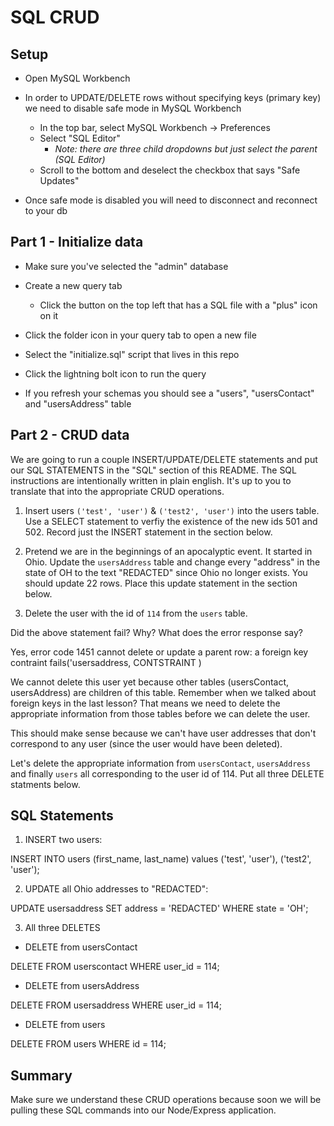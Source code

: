 # SQL CRUD

## Setup

- Open MySQL Workbench

- In order to UPDATE/DELETE rows without specifying keys (primary key) we need to disable safe mode in MySQL Workbench

  - In the top bar, select MySQL Workbench -> Preferences
  - Select "SQL Editor"
    - _Note: there are three child dropdowns but just select the parent (SQL Editor)_
  - Scroll to the bottom and deselect the checkbox that says "Safe Updates"

- Once safe mode is disabled you will need to disconnect and reconnect to your db

## Part 1 - Initialize data

- Make sure you've selected the "admin" database

- Create a new query tab

  - Click the button on the top left that has a SQL file with a "plus" icon on it

- Click the folder icon in your query tab to open a new file

- Select the "initialize.sql" script that lives in this repo

- Click the lightning bolt icon to run the query

- If you refresh your schemas you should see a "users", "usersContact" and "usersAddress" table

## Part 2 - CRUD data

We are going to run a couple INSERT/UPDATE/DELETE statements and put our SQL STATEMENTS in the "SQL" section of this README. The SQL instructions are intentionally written in plain english. It's up to you to translate that into the appropriate CRUD operations.

1. Insert users `('test', 'user')` & `('test2', 'user')` into the users table. Use a SELECT statement to verfiy the existence of the new ids 501 and 502. Record just the INSERT statement in the section below.

2. Pretend we are in the beginnings of an apocalyptic event. It started in Ohio. Update the `usersAddress` table and change every "address" in the state of OH to the text "REDACTED" since Ohio no longer exists. You should update 22 rows. Place this update statement in the section below.

3. Delete the user with the id of `114` from the `users` table.

Did the above statement fail? Why? What does the error response say?

Yes, error code 1451 cannot delete or update a parent row: a foreign key contraint fails('usersaddress, CONTSTRAINT )

We cannot delete this user yet because other tables (usersContact, usersAddress) are children of this table. Remember when we talked about foreign keys in the last lesson? That means we need to delete the appropriate information from those tables before we can delete the user.

This should make sense because we can't have user addresses that don't correspond to any user (since the user would have been deleted).

Let's delete the appropriate information from `usersContact`, `usersAddress` and finally `users` all corresponding to the user id of 114. Put all three DELETE statments below.

## SQL Statements

1. INSERT two users:

INSERT INTO users (first_name, last_name) values ('test', 'user'), ('test2', 'user');

2. UPDATE all Ohio addresses to "REDACTED":

UPDATE usersaddress SET address = 'REDACTED' WHERE state = 'OH';

3. All three DELETES

- DELETE from usersContact

DELETE FROM userscontact WHERE user_id = 114;

- DELETE from usersAddress

DELETE FROM usersaddress WHERE user_id = 114;

- DELETE from users

DELETE FROM users WHERE id = 114;



## Summary

Make sure we understand these CRUD operations because soon we will be pulling these SQL commands into our Node/Express application.
